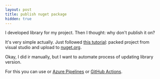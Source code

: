 ```yaml
---
layout: post
title: publish nuget package
hidden: true
---
```

I developed library for my project. Then I thought: why don't publish it on?

It's very simple actually. Just followed [this tutorial](https://docs.microsoft.com/en-us/nuget/nuget-org/publish-a-package): packed project from visual studio and upload to [nuget.org](https://www.nuget.org/packages/WikiDataiLib/).

Okay, I did ir manually, but I want to automate process of updating library version.

For this you can use or [Azure Pipelines](https://medium.com/@yanxiaodi/using-azure-devops-pipelines-to-publish-the-nuget-package-from-github-repo-fb58be4e9be8) or [GitHub Actions](https://brainlesscoder.com/2019/12/25/publishing-net-standard-nuget-package-with-github-actions/).
